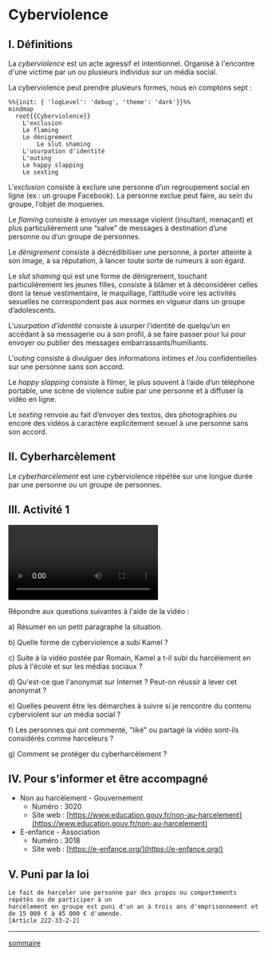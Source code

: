 # Cyberviolence

## I. Définitions

La *cyberviolence* est un acte agressif et intentionnel. Organisé à l'encontre d'une victime par un ou plusieurs individus sur un média social.

La cyberviolence peut prendre plusieurs formes, nous en comptons sept :

```mermaid
%%{init: { 'logLevel': 'debug', 'theme': 'dark'}}%%
mindmap
  root{{Cyberviolence}}
    L'exclusion
    Le flaming
    Le dénigrement
        Le slut shaming
    L'usurpation d'identité
    L'outing
    Le happy slapping
    Le sexting
```

L'*exclusion* consiste à exclure une personne d’un regroupement social en ligne (ex : un groupe Facebook). La personne exclue peut faire, au sein du groupe, l’objet de moqueries.

Le *flaming* consiste à envoyer un message violent (insultant, menaçant) et plus particulièrement une “salve” de messages à destination d’une personne ou d’un groupe de personnes.

Le *dénigrement* consiste à décrédibiliser une personne, à porter atteinte à son image, à sa réputation, à lancer toute sorte de rumeurs à son égard.

Le *slut shaming* qui est une forme de dénigrement, touchant particulièrement les jeunes filles, consiste à blâmer et à déconsidérer celles dont la tenue vestimentaire, le maquillage, l’attitude voire les activités sexuelles ne correspondent pas aux normes en vigueur dans un groupe d’adolescents.

L’*usurpation d’identité* consiste à usurper l’identité de quelqu’un en accédant à sa messagerie ou à son profil, à se faire passer pour lui pour envoyer ou publier des messages embarrassants/humiliants.

L’*outing* consiste à divulguer des informations intimes et /ou confidentielles sur une personne sans son accord.

Le *happy slapping* consiste à filmer, le plus souvent à l’aide d’un téléphone portable, une scène de violence subie par une personne et à diffuser la vidéo en ligne.

Le *sexting* renvoie au fait d’envoyer des textos, des photographies ou encore des vidéos à caractère explicitement sexuel à une personne sans son accord.

## II. Cyberharcèlement

Le *cyberharcèlement* est une cyberviolence répétée sur une longue durée par une personne ou un groupe de personnes.

## III. Activité 1

![Cyberharcèlement : la violence n'a rien de virtuel - Les clés du numérique](./img/cyberharcelement.mp4)

Répondre aux questions suivantes à l'aide de la vidéo :

a) Résumer en un petit paragraphe la situation.

b) Quelle forme de cyberviolence a subi Kamel ?

c) Suite à la vidéo postée par Romain, Kamel a t-il subi du harcèlement en plus à l'école et sur les médias sociaux ?

d) Qu'est-ce que l'anonymat sur Internet ? Peut-on réussir à lever cet anonymat ?

e) Quelles peuvent être les démarches à suivre si je rencontre du contenu cyberviolent sur un média social ?

f) Les personnes qui ont commenté, "liké" ou partagé la vidéo sont-ils considérés comme harceleurs ?

g) Comment se protéger du cyberharcèlement ?

## IV. Pour s'informer et être accompagné

- Non au harcèlement - Gouvernement
    + Numéro : 3020
    + Site web : [https://www.education.gouv.fr/non-au-harcelement](https://www.education.gouv.fr/non-au-harcelement)
- E-enfance - Association
    + Numéro : 3018
    + Site web : [https://e-enfance.org/](https://e-enfance.org/)

## V. Puni par la loi

```
Le fait de harceler une personne par des propos ou comportements répétés ou de participer à un 
harcèlement en groupe est puni d'un an à trois ans d'emprisonnement et de 15 000 € à 45 000 € d'amende.
[Article 222-33-2-2]
```
__________

[sommaire](./../../seconde/)